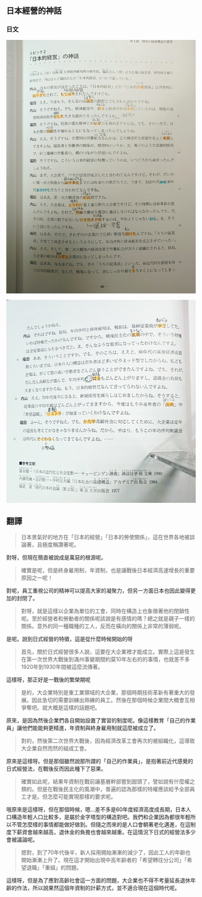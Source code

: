 ## 日本經營的神話

### 日文
![](04-2-1.JPG)

![](04-2-2.JPG)

## 翻譯
> 日本景氣好的地方在「日本的經營」「日本的勞使關係」，這在世界各地被談論著，且極度稱讚著呢。

對呀，但現在簡直被說成是萬惡的根源呢。

> 確實是呢，但是終身雇用制，年資制，也是讓戰後日本經濟高速增長的重要原因之一呢！

對呢，員工重視公司的精神可以提高大家的凝聚力，但另一方面日本也因此變得更加的封閉了。
> 對呀，就是這樣以企業為單位的工會，同時在構造上也象徵著他的閉鎖性呢。至於經營者和勞動者的關係呢該說是有感情的嗎？總之就是親子一樣的關係。意外的同一種職種的工人，反而在橫向的關係上非常的薄弱呢。

是呢。說到日式經營的特徵，這是從什麼時候開始的呀

> 首先，關於日式經營很多人說，這要在大企業裡才能成立。實際上這是發生在第一次世界大戰後到滿州事變期間約莫10年左右的的事情，也就差不多1920年到1930年間被這麼流傳著。

這樣呀，那正好是一戰後的繁榮期呢

> 是的，大企業特別是重工業領域的大企業，那個時期技術革新有著重大的發展。因此急切的需要訓練出熟練的員工。然後在那個時候企業間大概會互相爭奪吧。就大概是這樣的話題吧。

原來，是因為然後企業們各自開始設置了實習的制度呢。像這樣教育「自己的作業員」讓他們能能夠更精進，年資制與終身雇用制就這麼被成立了。

> 對的，然後第二次世界大戰後，因為經濟改革工會再次的被組織化，這導致大企業自然而然的組成工會。

原來是這樣呀。但是那個雖然說那所謂的「自己的作業員」，是抱著前近代感覺的日式經營法，在戰後反而因此種下了惡果。

> 確實如此呢，結果年資制在戰前讓基層幹部嘗到甜頭了，譬如說有什麼權之類的。但是在戰後民主化的風潮中，普遍的認為那樣的特權應該給予全部員工才是。但怎麼可能實現那樣的要求呢。

哦原來是這樣呀，但在那個時候，嗯...差不多是60年度經濟高度成長期，日本人口構造年輕人口比較多，是屬於金字塔型的構造對吧。我們和企業因為都很年輕所以不管怎麼樣的事情都能做好做到。但隨之而來的是人口會朝著老化邁進，在這制度下薪資會越來越高，退休金的負擔也會越來越重。在這情況下日式的經營法多少會被議論呢。

> 摁對，到了70年代後半，新人採用開始漸漸的減少了，因此工人的年齡也開始漸漸上升了。現在這才開始出現中高年齡者的「希望轉往分公司」「希望退職」「重組」的問題。

這樣呀，但是為了應對高齡社會這一方面的問題，大企業也不得不考量延長退休年齡的作法，所以說果然這個年資制的計薪方式，並不適合現在這個時代呢。
